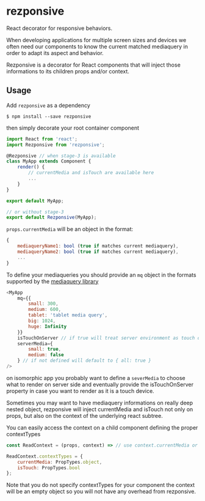 rezponsive
==========

React decorator for responsive behaviors.

When developing applications for multiple screen sizes and devices we often need
our components to know the current matched mediaquery in order to adapt its
aspect and behavior.

Rezponsive is a decorator for React components that will inject those
informations to its children props and/or context.

Usage
-----
Add `rezponsive` as a dependency

`$ npm install --save rezponsive`

then simply decorate your root container component

```javascript
import React from 'react';
import Rezponsive from 'rezponsive';

@Rezponsive // when stage-3 is available
class MyApp extends Component {
    render() {
        // currentMedia and isTouch are available here
        ...
    }
}

export default MyApp;

// or without stage-3
export default Rezponsive(MyApp);

```

`props.currentMedia` will be an object in the format:
```javascript
{
    mediaqueryName1: bool (true if matches current mediaquery),
    mediaqueryName2: bool (true if matches current mediaquery),
    ...
}
```

To define your mediaqueries you should provide an `mq` object in the formats
supported by the [mediaquery library](https://github.com/axyz/mediaquery)
```javascript
<MyApp
    mq={{
        small: 300,
        medium: 600,
        tablet: 'tablet media query',
        big: 1024,
        huge: Infinity
    }}
    isTouchOnServer // if true will treat server environment as touch devices
    serverMedia={
        small: true,
        medium: false
    } // if not defined will default to { all: true }
/>
```
on isomorphic app you probably want to define a `severMedia` to choose what to
render on server side and eventually provide the isTouchOnServer property in
case you want to render as it is a touch device.

Sometimes you may want to have mediaquery informations on really deep nested
object, rezponsive will inject currentMedia and isTouch not only on props, but
also on the context of the underlying react subtree.

You can easily access the context on a child component defining the proper contextTypes
```javascript
const ReadContext = (props, context) => // use context.currentMedia or isTouch here;

ReadContext.contextTypes = {
    currentMedia: PropTypes.object,
    isTouch: PropTypes.bool
};

```

Note that you do not specify contextTypes for your component the context will be
an empty object so you will not have any overhead from rezponsive.
